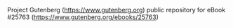 Project Gutenberg (https://www.gutenberg.org) public repository for eBook #25763 (https://www.gutenberg.org/ebooks/25763)
